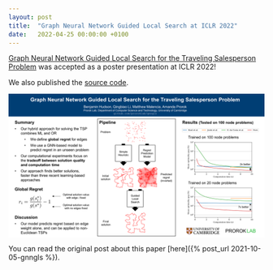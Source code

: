 ```yaml
---
layout: post
title:  "Graph Neural Network Guided Local Search at ICLR 2022"
date:   2022-04-25 00:00:00 +0100
---
```

[Graph Neural Network Guided Local Search for the Traveling Salesperson Problem](https://openreview.net/forum?id=ar92oEosBIg) was accepted as a poster presentation at ICLR 2022!

We also published the [source code](https://github.com/proroklab/gnngls).

<div style="width: 100%;">
    <div style="float:left; width: 100%; text-align: center; padding-bottom: 10px">
        <img src="/assets/gnngls/poster.png" />
    </div>
</div>

You can read the original post about this paper [here]({% post_url 2021-10-05-gnngls %}).
